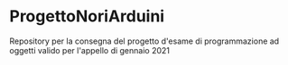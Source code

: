 # ProgettoNoriArduini
Repository per la consegna del progetto d'esame di programmazione ad oggetti valido per l'appello di gennaio 2021
